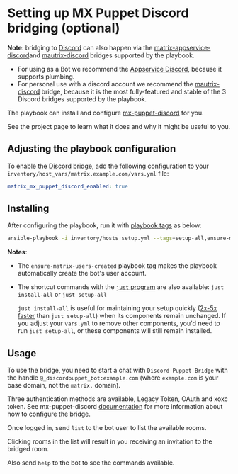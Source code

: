 # Setting up MX Puppet Discord bridging (optional)

**Note**: bridging to [Discord](https://discordapp.com/) can also happen via the [matrix-appservice-discord](configuring-playbook-bridge-appservice-discord.md)and [mautrix-discord](configuring-playbook-bridge-mautrix-discord.md) bridges supported by the playbook.   
- For using as a Bot we recommend the [Appservice Discord](configuring-playbook-bridge-appservice-discord.md), because it supports plumbing.  
- For personal use with a discord account we recommend the [mautrix-discord](configuring-playbook-bridge-mautrix-discord.md) bridge, because it is the most fully-featured and stable of the 3 Discord bridges supported by the playbook.

The playbook can install and configure [mx-puppet-discord](https://gitlab.com/mx-puppet/discord/mx-puppet-discord) for you.

See the project page to learn what it does and why it might be useful to you.

## Adjusting the playbook configuration

To enable the [Discord](https://discordapp.com/) bridge, add the following configuration to your `inventory/host_vars/matrix.example.com/vars.yml` file:

```yaml
matrix_mx_puppet_discord_enabled: true
```

## Installing

After configuring the playbook, run it with [playbook tags](playbook-tags.md) as below:

<!-- NOTE: let this conservative command run (instead of install-all) to make it clear that failure of the command means something is clearly broken. -->
```sh
ansible-playbook -i inventory/hosts setup.yml --tags=setup-all,ensure-matrix-users-created,start
```

**Notes**:

- The `ensure-matrix-users-created` playbook tag makes the playbook automatically create the bot's user account.

- The shortcut commands with the [`just` program](just.md) are also available: `just install-all` or `just setup-all`

  `just install-all` is useful for maintaining your setup quickly ([2x-5x faster](../CHANGELOG.md#2x-5x-performance-improvements-in-playbook-runtime) than `just setup-all`) when its components remain unchanged. If you adjust your `vars.yml` to remove other components, you'd need to run `just setup-all`, or these components will still remain installed.

## Usage

To use the bridge, you need to start a chat with `Discord Puppet Bridge` with the handle `@_discordpuppet_bot:example.com` (where `example.com` is your base domain, not the `matrix.` domain).

Three authentication methods are available, Legacy Token, OAuth and xoxc token. See mx-puppet-discord [documentation](https://gitlab.com/mx-puppet/discord/mx-puppet-discord) for more information about how to configure the bridge.

Once logged in, send `list` to the bot user to list the available rooms.

Clicking rooms in the list will result in you receiving an invitation to the bridged room.

Also send `help` to the bot to see the commands available.
